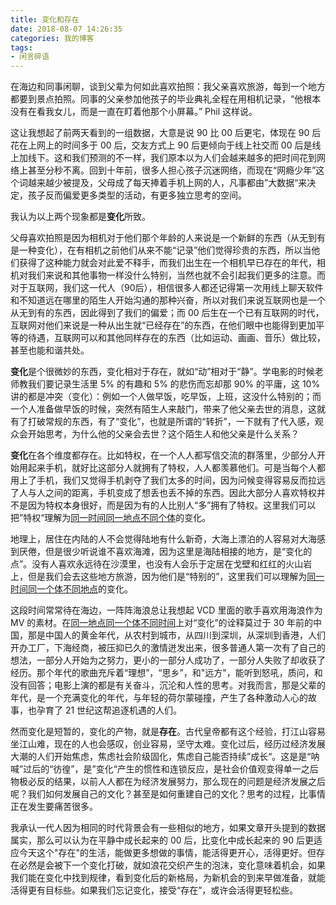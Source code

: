```yaml
---
title: 变化和存在
date: 2018-08-07 14:26:35
categories: 我的博客
tags:
- 闲言碎语
---
```


在海边和同事闲聊，谈到父辈为何如此喜欢拍照：我父亲喜欢旅游，每到一个地方都要到景点拍照。同事的父亲参加他孩子的毕业典礼全程在用相机记录，“他根本没有在看我女儿，而是一直在盯着他那个小屏幕。”  Phil 这样说。

<!-- more -->

这让我想起了前两天看到的一组数据，大意是说 90 比 00 后更宅，体现在 90 后花在上网上的时间多于 00 后，交友方式上 90 后更倾向于线上社交而  00 后是线上加线下。这和我们预测的不一样，我们原本以为人们会越来越多的把时间花到网络上甚至分秒不离。回到十年前，很多人担心孩子沉迷网络，而现在“网瘾少年”这个词越来越少被提及，父母成了每天捧着手机上网的人，凡事都由”大数据“来决定，孩子反而偏爱更多类型的活动，有更多独立思考的空间。

我认为以上两个现象都是**变化**所致。

父母喜欢拍照是因为相机对于他们那个年龄的人来说是一个新鲜的东西（从无到有是一种变化），在有相机之前他们从来不能“记录”他们觉得珍贵的东西，所以当他们获得了这种能力就会对此爱不释手，而我们出生在一个相机早已存在的年代，相机对我们来说和其他事物一样没什么特别，当然也就不会引起我们更多的注意。而对于互联网，我们这一代人（90后），相信很多人都还记得第一次用线上聊天软件和不知道远在哪里的陌生人开始沟通的那种兴奋，所以对我们来说互联网也是一个从无到有的东西，因此得到了我们的偏爱；而 00 后生在一个已有互联网的时代，互联网对他们来说是一种从出生就“已经存在”的东西，在他们眼中也能得到更加平等的待遇，互联网可以和其他同样存在的东西（比如运动、画画、音乐）做比较，甚至也能和谐共处。

**变化**是个很微妙的东西，变化相对于存在，就如“动”相对于“静”。学电影的时候老师教我们要记录生活里 5% 的有趣和 5% 的悲伤而忘却那 90% 的平庸，这 10% 讲的都是冲突（变化）：例如一个人做早饭，吃早饭，上班，这没什么特别的；而一个人准备做早饭的时候，突然有陌生人来敲门，带来了他父亲去世的消息，这就有了打破常规的东西，有了“变化”，也就是所谓的“转折”，一下就有了代入感，观众会开始思考，为什么他的父亲会去世？这个陌生人和他父亲是什么关系？

**变化**在各个维度都存在。比如特权，在一个人人都写信交流的群落里，少部分人开始用起来手机，就好比这部分人就拥有了特权，人人都羡慕他们。可是当每个人都用上了手机，我们又觉得手机剥夺了我们太多的时间，因为问候变得容易反而拉远了人与人之间的距离，手机变成了想丢也丢不掉的东西。因此大部分人喜欢特权并不是因为特权本身很好，而是因为有的人比别人“多”拥有了特权。这里我们可以把”特权“理解为<u>同一时间同一地点不同个体</u>的变化。

地理上，居住在内陆的人不会觉得陆地有什么新奇，大海上漂泊的人容易对大海感到厌倦，但是很少听说谁不喜欢海滩，因为这里是海陆相接的地方，是“变化的点”。没有人喜欢永远待在沙漠里，也没有人会乐于定居在戈壁和红红的火山岩上，但是我们会去这些地方旅游，因为他们是“特别的”，这里我们可以理解为<u>同一时间同一个体不同地点</u>的变化。

这段时间常常待在海边，一阵阵海浪总让我想起 VCD 里面的歌手喜欢用海浪作为 MV 的素材。在<u>同一地点同一个体不同时间</u>上对“变化”的诠释莫过于 30 年前的中国，那是中国人的黄金年代，从农村到城市，从四川到深圳，从深圳到香港，人们开办工厂，下海经商，被压抑已久的激情迸发出来，很多普通人第一次有了自己的想法，一部分人开始为之努力，更小的一部分人成功了，一部分人失败了却收获了经历。那个年代的歌曲充斥着“理想”，“思乡”，和"远方"，能听到怒吼，质问，和没有回答；电影上演的都是有关奋斗，沉沦和人性的思考。对我而言，那是父辈的年代，是一个充满变化的年代，与年轻的荷尔蒙碰撞，产生了各种激动人心的故事，也孕育了 21 世纪这帮追逐机遇的人们。

然而变化是短暂的，变化的产物，就是**存在**。古代皇帝都有这个经验，打江山容易坐江山难，现在的人也会感叹，创业容易，坚守太难。变化过后，经历过经济发展大潮的人们开始焦虑，焦虑社会阶级固化，焦虑自己能否持续”成长“。这是是“呐喊”过后的“彷徨”，是”变化“产生的惯性和连锁反应，是社会价值观变得单一之后物极必反的结果，以前人人都在为经济发展努力，那么现在的问题是经济发展之后呢？我们如何发展自己的文化？甚至是如何重建自己的文化？思考的过程，比事情正在发生要痛苦很多。

我承认一代人因为相同的时代背景会有一些相似的地方，如果文章开头提到的数据属实，那么可以认为在平静中成长起来的 00 后，比变化中成长起来的 90 后更适应今天这个"存在"的生活，能做更多想做的事情，能活得更开心，活得更好。但存在必然是会被下一个变化打破，就如浪花交织产生的泡沫，变化意味着机会，如果我们能在变化中找到规律，看到变化后的新格局，为新机会的到来早做准备，就能活得更有目标些。如果我们忘记变化，接受“存在”，或许会活得更轻松些。